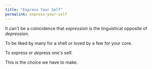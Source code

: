 ```yaml
---
title: "Express Your Self"
permalink: express-your-self
---
```


It can't be a coincidence that *expression* is the linguistical opposite of *depression*.

To be liked by many for a shell or loved by a few for your core.

To *ex*press or *de*press one's self.

This is the choice we have to make.
